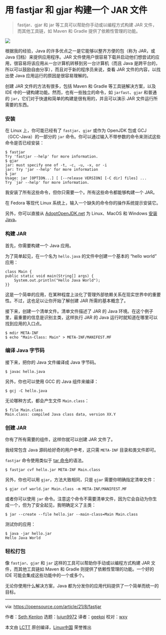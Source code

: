 [#]: subject: "Build a JAR file with fastjar and gjar"
[#]: via: "https://opensource.com/article/21/8/fastjar"
[#]: author: "Seth Kenlon https://opensource.com/users/seth"
[#]: collector: "lujun9972"
[#]: translator: "geekpi"
[#]: reviewer: "wxy"
[#]: publisher: " "
[#]: url: " "

用 fastjar 和 gjar 构建一个 JAR 文件
======

> fastjar、gjar 和 jar 等工具可以帮助你手动或以编程方式构建 JAR 文件，而其他工具链，如 Maven 和 Gradle 提供了依赖性管理的功能。

![](https://img.linux.net.cn/data/attachment/album/202108/27/105207oj4f44t4vbkkv4iq.jpg)

根据我的经验，Java 的许多优点之一是它能够以整齐方便的包（称为 JAR，或 Java 归档）来提供应用程序。JAR 文件使用户很容易下载并启动他们想尝试的应用，很容易将该应用从一台计算机转移到另一台计算机（而且 Java 是跨平台的，所以可以鼓励自由分享），而且对于新的程序员来说，查看 JAR 文件的内容，以找出使 Java 应用运行的原因是很容易理解的。

创建 JAR 文件的方法有很多，包括 Maven 和 Gradle 等工具链解决方案，以及 IDE 中的一键构建功能。然而，也有一些独立的命令，如 `jarfast`、`gjar` 和普通的 `jar`，它们对于快速和简单的构建是很有用的，并且可以演示 JAR 文件运行所需要的东西。

### 安装

在 Linux 上，你可能已经有了 `fastjar`、`gjar` 或作为 OpenJDK 包或 GCJ（GCC-Java）的一部分的 `jar` 命令。你可以通过输入不带参数的命令来测试这些命令是否已经安装：

```
$ fastjar
Try 'fastjar --help' for more information.
$ gjar
jar: must specify one of -t, -c, -u, -x, or -i
jar: Try 'jar --help' for more information
$ jar
Usage: jar [OPTION...] [ [--release VERSION] [-C dir] files] ...
Try `jar --help' for more information.
```

我安装了所有这些命令，但你只需要一个。所有这些命令都能够构建一个 JAR。

在 Fedora 等现代 Linux 系统上，输入一个缺失的命令你的操作系统提示安装它。

另外，你可以直接从 [AdoptOpenJDK.net][3] 为 Linux、MacOS 和 Windows [安装 Java][2]。

### 构建 JAR

首先，你需要构建一个 Java 应用。

为了简单起见，在一个名为 `hello.java` 的文件中创建一个基本的 “hello world” 应用：

```
class Main {
public static void main(String[] args) {
    System.out.println("Hello Java World");
}}
```

这是一个简单的应用，在某种程度上淡化了管理外部依赖关系在现实世界中的重要性。不过，这也足以让你开始了解创建 JAR 所需的基本概念了。

接下来，创建一个清单文件。清单文件描述了 JAR 的 Java 环境。在这个例子里，最重要的信息是识别主类，这样执行 JAR 的 Java 运行时就知道在哪里可以找到应用的入口点。

```
$ mdir META-INF
$ echo "Main-Class: Main" > META-INF/MANIFEST.MF
```

### 编译 Java 字节码

接下来，把你的 Java 文件编译成 Java 字节码。

```
$ javac hello.java
```

另外，你也可以使用 GCC 的 Java 组件来编译：

```
$ gcj -C hello.java
```

无论哪种方式，都会产生文件 `Main.class`：

```
$ file Main.class
Main.class: compiled Java class data, version XX.Y
```

### 创建 JAR

你有了所有需要的组件，这样你就可以创建 JAR 文件了。

我经常包含 Java 源码给好奇的用户参考，这只需 `META-INF` 目录和类文件即可。

`fastjar` 命令使用类似于 [tar 命令][6]的语法。

```
$ fastjar cvf hello.jar META-INF Main.class
```

另外，你也可以用 `gjar`，方法大致相同，只是 `gjar` 需要你明确指定清单文件：

```
$ gjar cvf world.jar Main.class -m META-INF/MANIFEST.MF
```

或者你可以使用 `jar` 命令。注意这个命令不需要清单文件，因为它会自动为你生成一个，但为了安全起见，我明确定义了主类：

```
$ jar --create --file hello.jar --main-class=Main Main.class
```

测试你的应用：

```
$ java -jar hello.jar
Hello Java World
```

### 轻松打包

像 `fastjar`、`gjar` 和 `jar` 这样的工具可以帮助你手动或以编程方式构建 JAR 文件，而其他工具链如 Maven 和 Gradle 则提供了依赖性管理的功能。一个好的 IDE 可能会集成这些功能中的一个或多个。

无论你使用什么解决方案，Java 都为分发你的应用代码提供了一个简单而统一的目标。

--------------------------------------------------------------------------------

via: https://opensource.com/article/21/8/fastjar

作者：[Seth Kenlon][a]
选题：[lujun9972][b]
译者：[geekpi](https://github.com/geekpi)
校对：[wxy](https://github.com/wxy)

本文由 [LCTT](https://github.com/LCTT/TranslateProject) 原创编译，[Linux中国](https://linux.cn/) 荣誉推出

[a]: https://opensource.com/users/seth
[b]: https://github.com/lujun9972
[1]: https://opensource.com/sites/default/files/styles/image-full-size/public/lead-images/build_structure_tech_program_code_construction.png?itok=nVsiLuag (Someone wearing a hardhat and carrying code )
[2]: https://opensource.com/article/19/11/install-java-linux
[3]: https://adoptopenjdk.net/
[4]: http://www.google.com/search?hl=en&q=allinurl%3Adocs.oracle.com+javase+docs+api+string
[5]: http://www.google.com/search?hl=en&q=allinurl%3Adocs.oracle.com+javase+docs+api+system
[6]: https://opensource.com/article/17/7/how-unzip-targz-file
